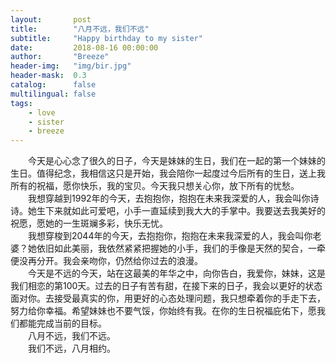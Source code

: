 ```yaml
---
layout:       post
title:        "八月不远，我们不远"
subtitle:     "Happy birthday to my sister"
date:         2018-08-16 00:00:00
author:       "Breeze"
header-img:   "img/bir.jpg"
header-mask:  0.3
catalog:      false
multilingual: false
tags:
    - love
    - sister
    - breeze
---
```



&emsp;&emsp;今天是心心念了很久的日子，今天是妹妹的生日，我们在一起的第一个妹妹的生日。值得纪念，我相信这只是开始，我会陪你一起度过今后所有的生日，送上我所有的祝福，愿你快乐，我的宝贝。今天我只想关心你，放下所有的忧愁。   
&emsp;&emsp;我想穿越到1992年的今天，去抱抱你，抱抱在未来我深爱的人，我会叫你诗诗。她生下来就如此可爱吧，小手一直延续到我大大的手掌中。我要送去我美好的祝愿，愿她的一生斑斓多彩，快乐无忧。    
&emsp;&emsp;我想穿梭到2044年的今天，去抱抱你，抱抱在未来我深爱的人，我会叫你老婆？她依旧如此美丽，我依然紧紧把握她的小手，我们的手像是天然的契合，一牵便没再分开。我会亲吻你，仍然给你过去的浪漫。   
&emsp;&emsp;今天是不远的今天，站在这最美的年华之中，向你告白，我爱你，妹妹，这是我们相恋的第100天。过去的日子有苦有甜，在接下来的日子，我会以更好的状态面对你。去接受最真实的你，用更好的心态处理问题，我只想牵着你的手走下去，努力给你幸福。希望妹妹也不要气馁，你始终有我。在你的生日祝福庇佑下，愿我们都能完成当前的目标。   
&emsp;&emsp;八月不远，我们不远。   
&emsp;&emsp;我们不远，八月相约。   